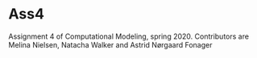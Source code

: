 # Ass4
Assignment 4 of Computational Modeling, spring 2020. Contributors are Melina Nielsen, Natacha Walker and Astrid Nørgaard Fonager
